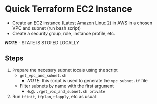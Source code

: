 # Quick Terraform EC2 Instance

- Create an EC2 instance (Latest Amazon Linux 2) in AWS in a chosen VPC and subnet (run bash script)
- Create a security group, role, instance profile, etc.

***NOTE*** - STATE IS STORED LOCALLY

##  Steps

1. Prepare the necesary subnet locals using the script
    - `get_vpc_and_subnet.sh`
      - *NOTE*: this script is used to generate the `vpc_subnet.tf` file
    - Filter subnets by name with the first argument
      - e.g. `./get_vpc_and_subnet.sh private`
2. Run `tfinit`, `tfplan`, `tfapply`, etc as usual 
